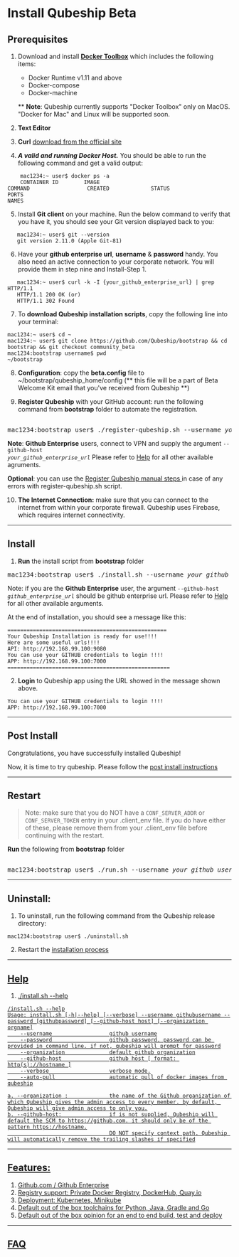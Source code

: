 # Install Qubeship Beta

## Prerequisites
1. Download and install <a href="https://www.docker.com/products/docker-toolbox">**Docker Toolbox**</a> which includes the following items:

   * Docker Runtime v1.11 and above
   * Docker-compose
   * Docker-machine
   
   ** **Note**: Qubeship currently supports "Docker Toolbox" only on MacOS. "Docker for Mac" and Linux will be supported soon.

2. **Text Editor**
3. **Curl** [download from the official site](https://curl.haxx.se/download.html#MacOSX)
4. **_A valid and running Docker Host._**
   You should be able to run the following command and get a valid output:
```
    mac1234:~ user$ docker ps -a 
    CONTAINER ID        IMAGE                                                             COMMAND                  CREATED             STATUS                  PORTS                                                                      NAMES
```
5. Install **Git client** on your machine. Run the below command to verify that you have it, you should see your Git version displayed back to you:
```
   mac1234:~ user$ git --version
   git version 2.11.0 (Apple Git-81)
```
6. Have your **github enterprise url**, **username** & **password** handy. You also need an active connection to your corporate network. You will provide them in step nine and Install-Step 1.

```
   mac1234:~ user$ curl -k -I {your_github_enterprise_url} | grep HTTP/1.1
   HTTP/1.1 200 OK (or)
   HTTP/1.1 302 Found
```

7. To **download Qubeship installation scripts**, copy the following line into your terminal:
```
mac1234:~ user$ cd ~
mac1234:~ user$ git clone https://github.com/Qubeship/bootstrap && cd bootstrap && git checkout community_beta 
mac1234:bootstrap username$ pwd
~/bootstrap
```

8. **Configuration**: copy the **beta.config** file to ~/bootstrap/qubeship_home/config  (** this file will be a part of Beta Welcome Kit email that you've received from Qubeship **)
   
   
9. **Register Qubeship** with your GitHub account: run the following command from **bootstrap** folder to automate the registration. 
<pre> 
mac1234:bootstrap user$ ./register-qubeship.sh --username <i>your_github_username</i> --password --github-host your_github_enterprise_url
</pre>

**Note**: **Github Enterprise** users, connect to VPN and supply the argument <code>--github-host <i>your_github_enterprise_url</i></code> Please refer to [Help](#help) for all other available agruments.

**Optional**: you can use the <a href="https://github.com/Qubeship/bootstrap/blob/community_beta/README-githubconfiguration.md" target="_blank"> Register Qubeship manual steps </a> in case of any errors with register-qubeship.sh script.

10. **The Internet Connection:** make sure that you can connect to the internet from within your corporate firewall. Qubeship uses Firebase, which requires internet connectivity.
----

## Install

1. **Run** the install script from **bootstrap** folder
<pre>
mac1234:bootstrap user$ ./install.sh --username <i>your_github_username</i> --password --github-host <i>your_github_enterprise_url</i>
</pre>

Note: if you are the **Github Enterprise** user, the argument <code>--github-host <i>github_enterprise_url</i></code> should be github enterprise url. Please refer to [Help](#help) for all other available arguments.

At the end of installation, you should see a message like this:
```
==================================================
Your Qubeship Installation is ready for use!!!!
Here are some useful urls!!!!
API: http://192.168.99.100:9080
You can use your GITHUB credentials to login !!!!
APP: http://192.168.99.100:7000
===================================================
```

2. **Login** to Qubeship app using the URL showed in the message shown above.
```
You can use your GITHUB credentials to login !!!!
APP: http://192.168.99.100:7000
```
----
## Post Install
Congratulations, you have successfully installed Qubeship!

Now, it is time to try qubeship. Please follow the <a href="https://github.com/Qubeship/bootstrap/blob/community_beta/README-postInstall.md"> post install instructions </a>

----

## Restart
> Note: make sure that you do NOT have a `CONF_SERVER_ADDR` or `CONF_SERVER_TOKEN` entry in your .client_env file. If you do have either of these, please remove them from your .client_env file before continuing with the restart.

**Run** the following from **bootstrap** folder
<pre> 
mac1234:bootstrap user$ ./run.sh --username <i>your_github_username</i> --password --github-host your_github_enterprise_url
</pre>

----

## Uninstall:
1. To uninstall, run the following command from the Qubeship release directory:
```
mac1234:bootstrap user$ ./uninstall.sh
```
2. Restart the <a href="https://github.com/Qubeship/bootstrap/blob/community_beta/README.md#install" target="_blank">installation process
----
## Help

1. ./install.sh --help
```
/install.sh --help
Usage: install.sh [-h|--help] [--verbose] --username githubusername --password [githubpassword] [--github-host host] [--organization orgname]
    --username                  github username
    --password                  github password. password can be provided in command line. if not, qubeship will prompt for password
    --organization              default github organization
    --github-host               github host [ format: http(s)://hostname ]
    --verbose                   verbose mode.
    --auto-pull                 automatic pull of docker images from qubeship

a. --organization :             the name of the Github organization of which Qubeship gives the admin access to every member. by default, Qubeship will give admin access to only you.
b. --github-host:               if is not supplied, Qubeship will default the SCM to https://github.com. it should only be of the pattern https://hostname.
                                DO NOT specify context path. Qubeship will automatically remove the trailing slashes if specified
```
----
## Features:
1. Github.com / Github Enterprise
2. Registry support: Private Docker Registry, DockerHub, Quay.io
3. Deployment: Kubernetes, Minikube
4. Default out of the box toolchains for Python, Java, Gradle and Go
5. Default out of the box opinion for an end to end build, test and deploy

----

##  <a href="https://github.com/Qubeship/bootstrap/blob/community_beta/README-faq.md">FAQ</a>
